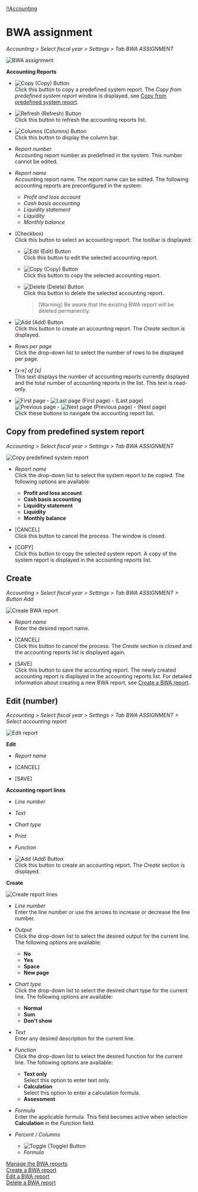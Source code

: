 [!!Accounting](RetailSuiteAccounting)

# BWA assignment

*Accounting > Select fiscal year > Settings > Tab BWA ASSIGNMENT*

![BWA assignment](/Assets/Screenshots/RetailSuiteAccounting/Settings/BWAAssignment/CreateBWAReport.png "[BWA assignment]")

**Accounting Reports**

- ![Copy](/Assets/Icons/Copy01.png "[Copy]") (Copy) Button  
Click this button to copy a predefined system report. The *Copy from predefined system report* window is displayed, see [Copy from predefined system report](#copy-from-predefined-system-report).

- ![Refresh](/Assets/Icons/Refresh01.png "[Refresh]") (Refresh) Button  
Click this button to refresh the accounting reports list.

- ![Columns](/Assets/Icons/Columns.png "[Columns]") (Columns) Button  
Click this button to display the column bar.

- *Report number*  
Accounting report number as predefined in the system. This number cannot be edited.

- *Report name*  
Accounting report name. The report name can be edited. The following accounting reports are preconfigured in the system:

  - *Profit and loss account*    
  - *Cash basis accounting*  
  - *Liquidity statement*  
  - *Liquidity*  
  - *Monthly balance*  


- (Checkbox)  
Click this button to select an accounting report. The toolbar is displayed:

  - ![Edit](/Assets/Icons/Edit01.png "[Edit]") (Edit) Button  
Click this button to edit the selected accounting report.

  - ![Copy](/Assets/Icons/Copy02.png "[Copy]") (Copy) Button  
Click this button to copy the selected accounting report.

  - ![Delete](/Assets/Icons/Trash03.png "[Delete]") (Delete) Button  
Click this button to delete the selected accounting report.

    > [Warning] Be aware that the existing BWA report will be deleted permanently.


- ![Add](/Assets/Icons/Plus01.png "[Add]") (Add) Button  
Click this button to create an accounting report. The *Create* section is displayed.


- *Rows per page*   
Click the drop-down list to select the number of rows to be displayed per page.

- *[x-x] of [x]*  
This text displays the number of accounting reports currently displayed and the total number of accounting reports in the list. This text is read-only.

- ![First page](/Assets/Icons/FirstPage03.png "[First page]") - ![Last page](/Assets/Icons/LastPage03.png "[Last page]") (First page) - (Last page)  
 ![Previous page](/Assets/Icons/PreviousPage.png "[Previous page]") - ![Next page](/Assets/Icons/NextPage.png "[Next page]") (Previous page) - (Next page)  
Click these buttons to navigate the accounting report list.



## Copy from predefined system report

*Accounting > Select fiscal year > Settings > Tab BWA ASSIGNMENT*

![Copy predefined system report](/Assets/Screenshots/RetailSuiteAccounting/Settings/BWAAssignment/CopyPredefinedReport.png "[Copy predefined system report]")

- *Report name*  
Click the drop-down list to select the system report to be copied. The following options are available:

  - **Profit and loss account**    
  - **Cash basis accounting**  
  - **Liquidity statement**  
  - **Liquidity**
  - **Monthly balance**  


- [CANCEL]  
Click this button to cancel the process. The window is closed.

- [COPY]  
Click this button to copy the selected system report. A copy of the system report is displayed in the accounting reports list.  


## Create

*Accounting > Select fiscal year > Settings > Tab BWA ASSIGNMENT > Button Add*

![Create BWA report](/Assets/Screenshots/RetailSuiteAccounting/Settings/BWAAssignment/CreateBWAReport02.png "[Create BWA report]")

- *Report name*  
Enter the desired report name.

- [CANCEL]  
Click this button to cancel the process. The *Create* section is closed and the accounting reports list is displayed again.

- [SAVE]  
Click this button to save the accounting report. The newly created accounting report is displayed in the accounting reports list. For detailed information about creating a new BWA report, see [Create a BWA report](/RetailSuiteAccounting/Integration/07_ManageBWAReports.md#create-a-bwa-report).


## Edit (number)  

*Accounting > Select fiscal year > Settings > Tab BWA ASSIGNMENT > Select accounting report*

![Edit report](/Assets/Screenshots/RetailSuiteAccounting/Settings/BWAAssignment/CreateReportLines01.png "[Edit report]")

**Edit**

- *Report name*  

- [CANCEL]  

- [SAVE]  


**Accounting report lines**  

- *Line number*  

- *Text*  

- *Chart type*  

- *Print*  

- *Function*


- ![Add](/Assets/Icons/Plus01.png "[Add]") (Add) Button  
Click this button to create an accounting report. The *Create* section is displayed.

[comment]: <> (Blöd: Create BWA report und Create report lines -> beide heißen "Create" section! Lösung: Create window und Create section. Bessere Lösung?)

**Create**

![Create report lines](/Assets/Screenshots/RetailSuiteAccounting/Settings/BWAAssignment/CreateReportLines.png "[Create report lines]")


- *Line number*  
Enter the line number or use the arrows to increase or decrease the line number.

- *Output*  
Click the drop-down list to select the desired output for the current line. The following options are available:  

  - **No**
  - **Yes**
  - **Space**
  - **New page**


- *Chart type*  
Click the drop-down list to select the desired chart type for the current line. The following options are available:  

  - **Normal**
  - **Sum**
  - **Don't show**

[comment]: <> (Besser "Do not display"?)

- *Text*  
Enter any desired description for the current line.

- *Function*  
Click the drop-down list to select the desired function for the current line.  The following options are available:  

  - **Text only**  
  Select this option to enter text only.
  - **Calculation**  
  Select this option to enter a calculation formula.
  - **Assessment**  


- *Formula*  
Enter the applicable formula. This field becomes active when selection **Calculation** in the *Function* field.

- *Percent / Columns*

  - ![Toggle](/Assets/Icons/Toggle.png "[Toggle]") (Toggle) Button
  - *Formula*

[Manage the BWA reports](/RetailSuiteAccounting/Integration/07_ManageBWAReports.md)  
[Create a BWA report](/RetailSuiteAccounting/Integration/07_ManageBWAReports.md#create-a-bwa-report)  
[Edit a BWA report](/RetailSuiteAccounting/Integration/07_ManageBWAReports.md#edit-a-bwa-report)  
[Delete a BWA report](/RetailSuiteAccounting/Integration/07_ManageBWAReports.md#delete-a-bwa-report)  

